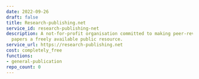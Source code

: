 ```yaml
---
date: 2022-09-26
draft: false
title: Research-publishing.net
service_id: research-publishing-net
description: A not-for-profit organisation committed to making peer-reviewed research
  papers a freely available public resource.
service_url: https://research-publishing.net
cost: completely_free
functions:
- general-publication
repo_count: 0
---
```



